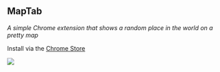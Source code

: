 ## MapTab

*A simple Chrome extension that shows a random place in the world on a pretty map*

Install via the [Chrome Store](https://chrome.google.com/webstore/detail/maptab/dmabflbokojjfjicmbjjfnmodihciemo)

[![](https://cldup.com/i0yfPNj3gr.png)](https://chrome.google.com/webstore/detail/maptab/dmabflbokojjfjicmbjjfnmodihciemo)